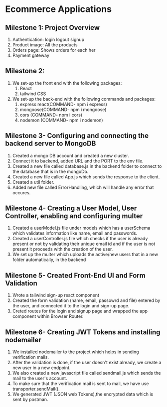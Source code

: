# Ecommerce Applications

## Milestone 1: Project Overview


1. Authentication: login logout signup
2. Product image: All the products
3. Orders page: Shows orders for each her
4. Payment gateway

## Milestone 2: 

1. We set-up the front end with the following packages:
    1. React
    2. tailwind CSS 
2. We set-up the back-end with the following commands and packages:
    1. express react(COMMAND- npm i express)
    2. mongoose(COMMAND- npm i mongoose)
    3. cors (COMMAND- npm i cors)
    4. nodemon (COMMAND- npm i nodemon)

## Milestone 3- Configuring and connecting the backend server to MongoDB

1. Created a mongo DB account and created a new cluster.
2. Connect it to backend, added URL and the PORT to the env file.
3. Created a new file called database.js in the backend folder to connect to the database that is in the mongoDb.
4. Created a new file called App.js which sends the response to the client.
5. Created a util folder.
6. Added new file called ErrorHandling, which will handle any error that occures.


## Milestone 4- Creating a User Model, User Controller, enabling and configuring multer

1. Created a userModel.js file under models which has a userSchema which validates information like name, email and passwords.
2. Created a userController.js file which checks if the user is already present or not by validating their unique email id and if the user is not present it proceeds with the creation of the user.
3. We set up the multer which uploads the active/new users that in a new folder automatically, in the backend

## Milestone 5- Created Front-End UI and Form Validation

1. Wrote a tailwind sign-up react component
2. Created the form validation (name, email, passowrd and file) entered by the user, and connected it to the login and sign-up page.
3. Creted routes for the login and signup page and wrapped the app component within Browser Router.

## Milestone 6- Creating JWT Tokens and installing nodemailer

1. We installed nodemailer to the project which helps in sending verification mails.
2. After the validation is done, if the user doesn't exist already, we create a new user in a new endpoint.
3. We also created a new javascript file called sendmail.js which sends the mail to the user's account.
4. To make sure that the verification mail is sent to mail, we have use transporter.sendMail().
5. We generated JWT (JSON web Tokens),the encrypted data which is sent by postman.
